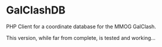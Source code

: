 # GalClashDB

PHP Client for a coordinate database for the MMOG GalClash.

This version, while far from complete, is tested and working…
